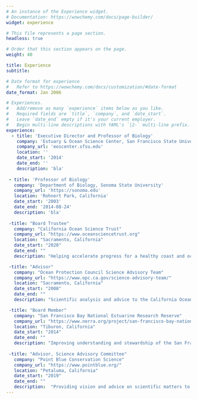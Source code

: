```yaml
---
# An instance of the Experience widget.
# Documentation: https://wowchemy.com/docs/page-builder/
widget: experience

# This file represents a page section.
headless: true

# Order that this section appears on the page.
weight: 40

title: Experience
subtitle:

# Date format for experience
#   Refer to https://wowchemy.com/docs/customization/#date-format
date_format: Jan 2006

# Experiences.
#   Add/remove as many `experience` items below as you like.
#   Required fields are `title`, `company`, and `date_start`.
#   Leave `date_end` empty if it's your current employer.
#   Begin multi-line descriptions with YAML's `|2-` multi-line prefix.
experience:
  - title: 'Executive Director and Professor of Biology'
    company: 'Estuary & Ocean Science Center, San Francisco State University'
    company_url: 'eoscenter.sfsu.edu'
    location: ''
    date_start: '2014'
    date_end: ''
    description: 'bla'
    
 - title: 'Professor of Biology'
   company: 'Department of Biology, Sonoma State University'
   company_url: 'https://sonoma.edu'
   location: 'Rohnert Park, California'
   date_start: '2003'
   date_end: '2014-08-24'
   description: 'bla'
        
 -title: "Board Trustee"
   company: "California Ocean Science Trust"
   company_url: "https://www.oceansciencetrust.org"
   location: "Sacramento, California"
   date_start: "2020"
   date_end: ""
   description: "Helping accelerate progress for a healthy coast and ocean"

 -title: "Advisor"
   company: "Ocean Protection Council Science Advisory Team"
   company_url: "https://www.opc.ca.gov/science-advisory-team/"
   location: "Sacramento, California"
   date_start: "2008"
   date_end: ""
   description: "Scientific analysis and advice to the California Ocean Protection Council" 

 -title: "Board Member"
   company: "San Francisco Bay National Estuarine Research Reserve"
   company_url: "https://www.nerra.org/project/san-francisco-bay-national-estuarine-research-reserve/"
   location: "Tiburon, California"
   date_start: "2014"
   date_end: ""
   description: "Improving understanding and stewardship of the San Francisco Estuary"
  
 -title: "Advisor, Science Advisory Committee"
   company: "Point Blue Conservation Science"
   company_url: "https://www.pointblue.org/"
   location: "Petaluma, California"
   date_start: "2019"
   date_end: ""
   description:  "Providing vision and advice on scientific matters to maximize the quality of science conducted by Point Blue and to help achieve collaborative strategic priorities"
---
```

